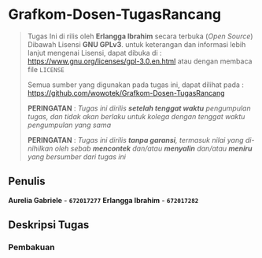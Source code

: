 # Grafkom-Dosen-TugasRancang

> Tugas Ini di rilis oleh  **Erlangga Ibrahim** secara terbuka (*Open Source*)
> Dibawah Lisensi **GNU GPLv3**. untuk keterangan dan informasi lebih lanjut mengenai
> Lisensi, dapat dibuka di : https://www.gnu.org/licenses/gpl-3.0.en.html
> atau dengan membaca file `LICENSE`
>  
> Semua sumber yang digunakan pada tugas ini, dapat dilihat pada :
> https://github.com/wowotek/Grafkom-Dosen-TugasRancang
>  
> **PERINGATAN** : *Tugas ini dirilis **setelah tenggat waktu** pengumpulan tugas, dan tidak akan berlaku untuk kolega dengan tenggat waktu pengumpulan yang sama*
>  
> **PERINGATAN** : *Tugas ini dirilis **tanpa garansi**, termasuk nilai yang di-nihilkan oleh sebab **mencontek** dan/atau **menyalin** dan/atau **meniru** yang bersumber dari tugas ini*

## Penulis

**Aurelia Gabriele** - **`672017277`**
**Erlangga Ibrahim** - **`672017282`**

## Deskripsi Tugas

### Pembakuan
